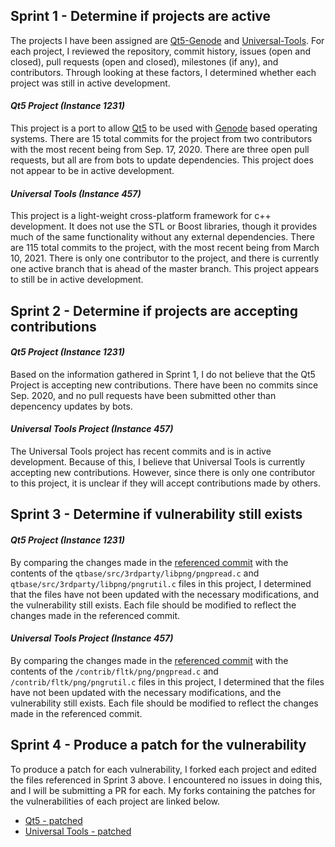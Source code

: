 ## Sprint 1 - Determine if projects are active

The projects I have been assigned are [Qt5-Genode](https://github.com/cproc/qt5#readme) and [Universal-Tools](https://github.com/utechnique/universal_tools).
For each project, I reviewed the repository, commit history, issues (open and closed), pull requests (open and closed), milestones (if any), 
and contributors. Through looking at these factors, I determined whether each project was still in active development. 

#### _Qt5 Project (Instance 1231)_
This project is a port to allow [Qt5](https://www.qt.io/) to be used with [Genode](https://genode.org/) based operating systems. 
There are 15 total commits for the project from two contributors with the most recent being from Sep. 17, 2020. 
There are three open pull requests, but all are from bots to update dependencies. This project does not appear
to be in active development.

#### _Universal Tools (Instance 457)_
This project is a light-weight cross-platform framework for c++ development. It does not use the STL or Boost 
libraries, though it provides much of the same functionality without any external dependencies. There are 115
total commits to the project, with the most recent being from March 10, 2021. There is only one contributor to
the project, and there is currently one active branch that is ahead of the master branch. This project appears 
to still be in active development.

## Sprint 2 - Determine if projects are accepting contributions

#### _Qt5 Project (Instance 1231)_
Based on the information gathered in Sprint 1, I do not believe that the Qt5 Project is accepting new contributions. There have been no commits 
since Sep. 2020, and no pull requests have been submitted other than depencency updates by bots. 

#### _Universal Tools Project (Instance 457)_
The Universal Tools project has recent commits and is in active development. Because of this, I believe that Universal Tools is currently
accepting new contributions. However, since there is only one contributor to this project, it is unclear if they will accept contributions
made by others.

## Sprint 3 - Determine if vulnerability still exists

#### _Qt5 Project (Instance 1231)_
By comparing the changes made in the [referenced commit](https://github.com/glennrp/libpng/commit/347538efbdc21b8df684ebd92d37400b3ce85d55) with the contents of the `qtbase/src/3rdparty/libpng/pngpread.c` and `qtbase/src/3rdparty/libpng/pngrutil.c` files in this project, I determined that the files have not been updated with the necessary modifications, and the vulnerability still exists. Each file should be modified to reflect the changes made in the referenced commit.

#### _Universal Tools Project (Instance 457)_
By comparing the changes made in the [referenced commit](https://github.com/glennrp/libpng/commit/347538efbdc21b8df684ebd92d37400b3ce85d55) with the contents of the `/contrib/fltk/png/pngpread.c` and `/contrib/fltk/png/pngrutil.c` files in this project, I determined that the files have not been updated with the necessary modifications, and the vulnerability still exists. Each file should be modified to reflect the changes made in the referenced commit.

## Sprint 4 - Produce a patch for the vulnerability

To produce a patch for each vulnerability, I forked each project and edited the files referenced in Sprint 3 above. I encountered no issues in doing this, 
and I will be submitting a PR for each. My forks containing the patches for the vulnerabilities of each project are linked below.
* [Qt5 - patched](https://github.com/rossketron/qt5)
* [Universal Tools - patched](https://github.com/rossketron/universal_tools)
